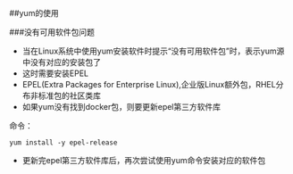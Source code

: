 ##yum的使用


###没有可用软件包问题
* 当在Linux系统中使用yum安装软件时提示“没有可用软件包”时，表示yum源中没有对应的安装包了
* 这时需要安装EPEL
* EPEL(Extra Packages for Enterprise Linux),企业版Linux额外包，RHEL分布非标准包的社区类库  
* 如果yum没有找到docker包，则要更新epel第三方软件库  

命令：

    yum install -y epel-release
* 更新完epel第三方软件库后，再次尝试使用yum命令安装对应的软件包